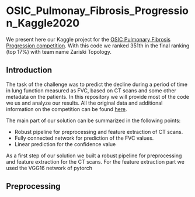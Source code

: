 # OSIC_Pulmonay_Fibrosis_Progression_Kaggle2020
We present here our Kaggle project for the [OSIC Pulmonary Fibrosis Progression competition](https://www.kaggle.com/c/osic-pulmonary-fibrosis-progression).
With this code we ranked 351th in the final ranking (top 17%) with team name Zariski Topology. 
## Introduction
The task of the challenge was to predict the decline during a period of time in lung function measured as FVC, based on CT scans and some other metadata on the patients. In this repository we will provide most of the code we us and analyze our results. All the original data and additional information on the competition can be found [here](https://www.kaggle.com/c/osic-pulmonary-fibrosis-progression).

The main part of our solution can be summarized in the following points:
* Robust pipeline for preprocessing and feature extraction of CT scans.
* Fully connected network for prediction of the FVC values.
* Linear prediction for the confidence value

As a first step of our solution we built a robust pipeline for preprocessing and feature extraction for the CT scans. For the feature extraction part we used the VGG16 network of pytorch

## Preprocessing
